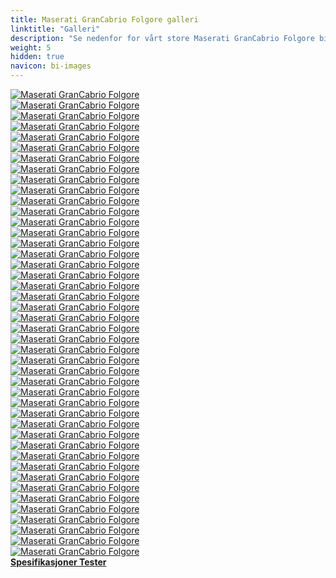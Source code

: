 ```yaml
---
title: Maserati GranCabrio Folgore galleri
linktitle: "Galleri"
description: "Se nedenfor for vårt store Maserati GranCabrio Folgore bildegalleri. Klikk på bildene for høyoppløselige versjoner."
weight: 5
hidden: true
navicon: bi-images
---
```

<!-- markdownlint-disable MD033 -->
<div class="row" id ="my-gallery">
	<div class="pswp-grid-item col-6 col-md-4">
		<a href="https://media.evkx.net/multimedia/models/maserati/grancabrio/grancabrio_folgore/chargeport_1.jpg"
data-pswp-src="https://media.evkx.net/multimedia/models/maserati/grancabrio/grancabrio_folgore/chargeport_1.jpg"
data-pswp-width="3000"
data-pswp-height="2016" 
target="_blank">
			<img src="https://media.evkx.net/multimedia/models/maserati/grancabrio/grancabrio_folgore/chargeport_1_xst.jpg" alt="Maserati GranCabrio Folgore" class="img-fluid " />
		</a>
	</div>
	<div class="pswp-grid-item col-6 col-md-4">
		<a href="https://media.evkx.net/multimedia/models/maserati/grancabrio/grancabrio_folgore/details_1.jpg"
data-pswp-src="https://media.evkx.net/multimedia/models/maserati/grancabrio/grancabrio_folgore/details_1.jpg"
data-pswp-width="3000"
data-pswp-height="2000" 
target="_blank">
			<img src="https://media.evkx.net/multimedia/models/maserati/grancabrio/grancabrio_folgore/details_1_xst.jpg" alt="Maserati GranCabrio Folgore" class="img-fluid " />
		</a>
	</div>
	<div class="pswp-grid-item col-6 col-md-4">
		<a href="https://media.evkx.net/multimedia/models/maserati/grancabrio/grancabrio_folgore/details_10.jpg"
data-pswp-src="https://media.evkx.net/multimedia/models/maserati/grancabrio/grancabrio_folgore/details_10.jpg"
data-pswp-width="3000"
data-pswp-height="2000" 
target="_blank">
			<img src="https://media.evkx.net/multimedia/models/maserati/grancabrio/grancabrio_folgore/details_10_xst.jpg" alt="Maserati GranCabrio Folgore" class="img-fluid " />
		</a>
	</div>
	<div class="pswp-grid-item col-6 col-md-4">
		<a href="https://media.evkx.net/multimedia/models/maserati/grancabrio/grancabrio_folgore/details_2.jpg"
data-pswp-src="https://media.evkx.net/multimedia/models/maserati/grancabrio/grancabrio_folgore/details_2.jpg"
data-pswp-width="3000"
data-pswp-height="2000" 
target="_blank">
			<img src="https://media.evkx.net/multimedia/models/maserati/grancabrio/grancabrio_folgore/details_2_xst.jpg" alt="Maserati GranCabrio Folgore" class="img-fluid " />
		</a>
	</div>
	<div class="pswp-grid-item col-6 col-md-4">
		<a href="https://media.evkx.net/multimedia/models/maserati/grancabrio/grancabrio_folgore/details_3.jpg"
data-pswp-src="https://media.evkx.net/multimedia/models/maserati/grancabrio/grancabrio_folgore/details_3.jpg"
data-pswp-width="3000"
data-pswp-height="1859" 
target="_blank">
			<img src="https://media.evkx.net/multimedia/models/maserati/grancabrio/grancabrio_folgore/details_3_xst.jpg" alt="Maserati GranCabrio Folgore" class="img-fluid " />
		</a>
	</div>
	<div class="pswp-grid-item col-6 col-md-4">
		<a href="https://media.evkx.net/multimedia/models/maserati/grancabrio/grancabrio_folgore/details_4.jpg"
data-pswp-src="https://media.evkx.net/multimedia/models/maserati/grancabrio/grancabrio_folgore/details_4.jpg"
data-pswp-width="3000"
data-pswp-height="2000" 
target="_blank">
			<img src="https://media.evkx.net/multimedia/models/maserati/grancabrio/grancabrio_folgore/details_4_xst.jpg" alt="Maserati GranCabrio Folgore" class="img-fluid " />
		</a>
	</div>
	<div class="pswp-grid-item col-6 col-md-4">
		<a href="https://media.evkx.net/multimedia/models/maserati/grancabrio/grancabrio_folgore/details_5.jpg"
data-pswp-src="https://media.evkx.net/multimedia/models/maserati/grancabrio/grancabrio_folgore/details_5.jpg"
data-pswp-width="3000"
data-pswp-height="2000" 
target="_blank">
			<img src="https://media.evkx.net/multimedia/models/maserati/grancabrio/grancabrio_folgore/details_5_xst.jpg" alt="Maserati GranCabrio Folgore" class="img-fluid " />
		</a>
	</div>
	<div class="pswp-grid-item col-6 col-md-4">
		<a href="https://media.evkx.net/multimedia/models/maserati/grancabrio/grancabrio_folgore/details_6.jpg"
data-pswp-src="https://media.evkx.net/multimedia/models/maserati/grancabrio/grancabrio_folgore/details_6.jpg"
data-pswp-width="3000"
data-pswp-height="2000" 
target="_blank">
			<img src="https://media.evkx.net/multimedia/models/maserati/grancabrio/grancabrio_folgore/details_6_xst.jpg" alt="Maserati GranCabrio Folgore" class="img-fluid " />
		</a>
	</div>
	<div class="pswp-grid-item col-6 col-md-4">
		<a href="https://media.evkx.net/multimedia/models/maserati/grancabrio/grancabrio_folgore/details_7.jpg"
data-pswp-src="https://media.evkx.net/multimedia/models/maserati/grancabrio/grancabrio_folgore/details_7.jpg"
data-pswp-width="3000"
data-pswp-height="1992" 
target="_blank">
			<img src="https://media.evkx.net/multimedia/models/maserati/grancabrio/grancabrio_folgore/details_7_xst.jpg" alt="Maserati GranCabrio Folgore" class="img-fluid " />
		</a>
	</div>
	<div class="pswp-grid-item col-6 col-md-4">
		<a href="https://media.evkx.net/multimedia/models/maserati/grancabrio/grancabrio_folgore/details_8.jpg"
data-pswp-src="https://media.evkx.net/multimedia/models/maserati/grancabrio/grancabrio_folgore/details_8.jpg"
data-pswp-width="3000"
data-pswp-height="2000" 
target="_blank">
			<img src="https://media.evkx.net/multimedia/models/maserati/grancabrio/grancabrio_folgore/details_8_xst.jpg" alt="Maserati GranCabrio Folgore" class="img-fluid " />
		</a>
	</div>
	<div class="pswp-grid-item col-6 col-md-4">
		<a href="https://media.evkx.net/multimedia/models/maserati/grancabrio/grancabrio_folgore/details_9.jpg"
data-pswp-src="https://media.evkx.net/multimedia/models/maserati/grancabrio/grancabrio_folgore/details_9.jpg"
data-pswp-width="3000"
data-pswp-height="2000" 
target="_blank">
			<img src="https://media.evkx.net/multimedia/models/maserati/grancabrio/grancabrio_folgore/details_9_xst.jpg" alt="Maserati GranCabrio Folgore" class="img-fluid " />
		</a>
	</div>
	<div class="pswp-grid-item col-6 col-md-4">
		<a href="https://media.evkx.net/multimedia/models/maserati/grancabrio/grancabrio_folgore/exterior_1.jpg"
data-pswp-src="https://media.evkx.net/multimedia/models/maserati/grancabrio/grancabrio_folgore/exterior_1.jpg"
data-pswp-width="3000"
data-pswp-height="1740" 
target="_blank">
			<img src="https://media.evkx.net/multimedia/models/maserati/grancabrio/grancabrio_folgore/exterior_1_xst.jpg" alt="Maserati GranCabrio Folgore" class="img-fluid " />
		</a>
	</div>
	<div class="pswp-grid-item col-6 col-md-4">
		<a href="https://media.evkx.net/multimedia/models/maserati/grancabrio/grancabrio_folgore/exterior_10.jpg"
data-pswp-src="https://media.evkx.net/multimedia/models/maserati/grancabrio/grancabrio_folgore/exterior_10.jpg"
data-pswp-width="3000"
data-pswp-height="1749" 
target="_blank">
			<img src="https://media.evkx.net/multimedia/models/maserati/grancabrio/grancabrio_folgore/exterior_10_xst.jpg" alt="Maserati GranCabrio Folgore" class="img-fluid " />
		</a>
	</div>
	<div class="pswp-grid-item col-6 col-md-4">
		<a href="https://media.evkx.net/multimedia/models/maserati/grancabrio/grancabrio_folgore/exterior_11.jpg"
data-pswp-src="https://media.evkx.net/multimedia/models/maserati/grancabrio/grancabrio_folgore/exterior_11.jpg"
data-pswp-width="3000"
data-pswp-height="1749" 
target="_blank">
			<img src="https://media.evkx.net/multimedia/models/maserati/grancabrio/grancabrio_folgore/exterior_11_xst.jpg" alt="Maserati GranCabrio Folgore" class="img-fluid " />
		</a>
	</div>
	<div class="pswp-grid-item col-6 col-md-4">
		<a href="https://media.evkx.net/multimedia/models/maserati/grancabrio/grancabrio_folgore/exterior_12.jpg"
data-pswp-src="https://media.evkx.net/multimedia/models/maserati/grancabrio/grancabrio_folgore/exterior_12.jpg"
data-pswp-width="3000"
data-pswp-height="1749" 
target="_blank">
			<img src="https://media.evkx.net/multimedia/models/maserati/grancabrio/grancabrio_folgore/exterior_12_xst.jpg" alt="Maserati GranCabrio Folgore" class="img-fluid " />
		</a>
	</div>
	<div class="pswp-grid-item col-6 col-md-4">
		<a href="https://media.evkx.net/multimedia/models/maserati/grancabrio/grancabrio_folgore/exterior_13.jpg"
data-pswp-src="https://media.evkx.net/multimedia/models/maserati/grancabrio/grancabrio_folgore/exterior_13.jpg"
data-pswp-width="3000"
data-pswp-height="1963" 
target="_blank">
			<img src="https://media.evkx.net/multimedia/models/maserati/grancabrio/grancabrio_folgore/exterior_13_xst.jpg" alt="Maserati GranCabrio Folgore" class="img-fluid " />
		</a>
	</div>
	<div class="pswp-grid-item col-6 col-md-4">
		<a href="https://media.evkx.net/multimedia/models/maserati/grancabrio/grancabrio_folgore/exterior_2.jpg"
data-pswp-src="https://media.evkx.net/multimedia/models/maserati/grancabrio/grancabrio_folgore/exterior_2.jpg"
data-pswp-width="3000"
data-pswp-height="2250" 
target="_blank">
			<img src="https://media.evkx.net/multimedia/models/maserati/grancabrio/grancabrio_folgore/exterior_2_xst.jpg" alt="Maserati GranCabrio Folgore" class="img-fluid " />
		</a>
	</div>
	<div class="pswp-grid-item col-6 col-md-4">
		<a href="https://media.evkx.net/multimedia/models/maserati/grancabrio/grancabrio_folgore/exterior_3.jpg"
data-pswp-src="https://media.evkx.net/multimedia/models/maserati/grancabrio/grancabrio_folgore/exterior_3.jpg"
data-pswp-width="3000"
data-pswp-height="1850" 
target="_blank">
			<img src="https://media.evkx.net/multimedia/models/maserati/grancabrio/grancabrio_folgore/exterior_3_xst.jpg" alt="Maserati GranCabrio Folgore" class="img-fluid " />
		</a>
	</div>
	<div class="pswp-grid-item col-6 col-md-4">
		<a href="https://media.evkx.net/multimedia/models/maserati/grancabrio/grancabrio_folgore/exterior_4.jpg"
data-pswp-src="https://media.evkx.net/multimedia/models/maserati/grancabrio/grancabrio_folgore/exterior_4.jpg"
data-pswp-width="3000"
data-pswp-height="1860" 
target="_blank">
			<img src="https://media.evkx.net/multimedia/models/maserati/grancabrio/grancabrio_folgore/exterior_4_xst.jpg" alt="Maserati GranCabrio Folgore" class="img-fluid " />
		</a>
	</div>
	<div class="pswp-grid-item col-6 col-md-4">
		<a href="https://media.evkx.net/multimedia/models/maserati/grancabrio/grancabrio_folgore/exterior_5.jpg"
data-pswp-src="https://media.evkx.net/multimedia/models/maserati/grancabrio/grancabrio_folgore/exterior_5.jpg"
data-pswp-width="3000"
data-pswp-height="1860" 
target="_blank">
			<img src="https://media.evkx.net/multimedia/models/maserati/grancabrio/grancabrio_folgore/exterior_5_xst.jpg" alt="Maserati GranCabrio Folgore" class="img-fluid " />
		</a>
	</div>
	<div class="pswp-grid-item col-6 col-md-4">
		<a href="https://media.evkx.net/multimedia/models/maserati/grancabrio/grancabrio_folgore/exterior_6.jpg"
data-pswp-src="https://media.evkx.net/multimedia/models/maserati/grancabrio/grancabrio_folgore/exterior_6.jpg"
data-pswp-width="3000"
data-pswp-height="1740" 
target="_blank">
			<img src="https://media.evkx.net/multimedia/models/maserati/grancabrio/grancabrio_folgore/exterior_6_xst.jpg" alt="Maserati GranCabrio Folgore" class="img-fluid " />
		</a>
	</div>
	<div class="pswp-grid-item col-6 col-md-4">
		<a href="https://media.evkx.net/multimedia/models/maserati/grancabrio/grancabrio_folgore/exterior_7.jpg"
data-pswp-src="https://media.evkx.net/multimedia/models/maserati/grancabrio/grancabrio_folgore/exterior_7.jpg"
data-pswp-width="3000"
data-pswp-height="1923" 
target="_blank">
			<img src="https://media.evkx.net/multimedia/models/maserati/grancabrio/grancabrio_folgore/exterior_7_xst.jpg" alt="Maserati GranCabrio Folgore" class="img-fluid " />
		</a>
	</div>
	<div class="pswp-grid-item col-6 col-md-4">
		<a href="https://media.evkx.net/multimedia/models/maserati/grancabrio/grancabrio_folgore/exterior_8.jpg"
data-pswp-src="https://media.evkx.net/multimedia/models/maserati/grancabrio/grancabrio_folgore/exterior_8.jpg"
data-pswp-width="3000"
data-pswp-height="1923" 
target="_blank">
			<img src="https://media.evkx.net/multimedia/models/maserati/grancabrio/grancabrio_folgore/exterior_8_xst.jpg" alt="Maserati GranCabrio Folgore" class="img-fluid " />
		</a>
	</div>
	<div class="pswp-grid-item col-6 col-md-4">
		<a href="https://media.evkx.net/multimedia/models/maserati/grancabrio/grancabrio_folgore/exterior_9.jpg"
data-pswp-src="https://media.evkx.net/multimedia/models/maserati/grancabrio/grancabrio_folgore/exterior_9.jpg"
data-pswp-width="3000"
data-pswp-height="2250" 
target="_blank">
			<img src="https://media.evkx.net/multimedia/models/maserati/grancabrio/grancabrio_folgore/exterior_9_xst.jpg" alt="Maserati GranCabrio Folgore" class="img-fluid " />
		</a>
	</div>
	<div class="pswp-grid-item col-6 col-md-4">
		<a href="https://media.evkx.net/multimedia/models/maserati/grancabrio/grancabrio_folgore/frontseats_1.jpg"
data-pswp-src="https://media.evkx.net/multimedia/models/maserati/grancabrio/grancabrio_folgore/frontseats_1.jpg"
data-pswp-width="3000"
data-pswp-height="2000" 
target="_blank">
			<img src="https://media.evkx.net/multimedia/models/maserati/grancabrio/grancabrio_folgore/frontseats_1_xst.jpg" alt="Maserati GranCabrio Folgore" class="img-fluid " />
		</a>
	</div>
	<div class="pswp-grid-item col-6 col-md-4">
		<a href="https://media.evkx.net/multimedia/models/maserati/grancabrio/grancabrio_folgore/frontseats_2.jpg"
data-pswp-src="https://media.evkx.net/multimedia/models/maserati/grancabrio/grancabrio_folgore/frontseats_2.jpg"
data-pswp-width="3000"
data-pswp-height="2277" 
target="_blank">
			<img src="https://media.evkx.net/multimedia/models/maserati/grancabrio/grancabrio_folgore/frontseats_2_xst.jpg" alt="Maserati GranCabrio Folgore" class="img-fluid " />
		</a>
	</div>
	<div class="pswp-grid-item col-6 col-md-4">
		<a href="https://media.evkx.net/multimedia/models/maserati/grancabrio/grancabrio_folgore/frontseats_3.jpg"
data-pswp-src="https://media.evkx.net/multimedia/models/maserati/grancabrio/grancabrio_folgore/frontseats_3.jpg"
data-pswp-width="3000"
data-pswp-height="2000" 
target="_blank">
			<img src="https://media.evkx.net/multimedia/models/maserati/grancabrio/grancabrio_folgore/frontseats_3_xst.jpg" alt="Maserati GranCabrio Folgore" class="img-fluid " />
		</a>
	</div>
	<div class="pswp-grid-item col-6 col-md-4">
		<a href="https://media.evkx.net/multimedia/models/maserati/grancabrio/grancabrio_folgore/frontseats_4.jpg"
data-pswp-src="https://media.evkx.net/multimedia/models/maserati/grancabrio/grancabrio_folgore/frontseats_4.jpg"
data-pswp-width="3000"
data-pswp-height="2306" 
target="_blank">
			<img src="https://media.evkx.net/multimedia/models/maserati/grancabrio/grancabrio_folgore/frontseats_4_xst.jpg" alt="Maserati GranCabrio Folgore" class="img-fluid " />
		</a>
	</div>
	<div class="pswp-grid-item col-6 col-md-4">
		<a href="https://media.evkx.net/multimedia/models/maserati/grancabrio/grancabrio_folgore/frontseats_5.jpg"
data-pswp-src="https://media.evkx.net/multimedia/models/maserati/grancabrio/grancabrio_folgore/frontseats_5.jpg"
data-pswp-width="3000"
data-pswp-height="2000" 
target="_blank">
			<img src="https://media.evkx.net/multimedia/models/maserati/grancabrio/grancabrio_folgore/frontseats_5_xst.jpg" alt="Maserati GranCabrio Folgore" class="img-fluid " />
		</a>
	</div>
	<div class="pswp-grid-item col-6 col-md-4">
		<a href="https://media.evkx.net/multimedia/models/maserati/grancabrio/grancabrio_folgore/headlights_1.jpg"
data-pswp-src="https://media.evkx.net/multimedia/models/maserati/grancabrio/grancabrio_folgore/headlights_1.jpg"
data-pswp-width="3000"
data-pswp-height="2000" 
target="_blank">
			<img src="https://media.evkx.net/multimedia/models/maserati/grancabrio/grancabrio_folgore/headlights_1_xst.jpg" alt="Maserati GranCabrio Folgore" class="img-fluid " />
		</a>
	</div>
	<div class="pswp-grid-item col-6 col-md-4">
		<a href="https://media.evkx.net/multimedia/models/maserati/grancabrio/grancabrio_folgore/headlights_2.jpg"
data-pswp-src="https://media.evkx.net/multimedia/models/maserati/grancabrio/grancabrio_folgore/headlights_2.jpg"
data-pswp-width="3000"
data-pswp-height="2000" 
target="_blank">
			<img src="https://media.evkx.net/multimedia/models/maserati/grancabrio/grancabrio_folgore/headlights_2_xst.jpg" alt="Maserati GranCabrio Folgore" class="img-fluid " />
		</a>
	</div>
	<div class="pswp-grid-item col-6 col-md-4">
		<a href="https://media.evkx.net/multimedia/models/maserati/grancabrio/grancabrio_folgore/interior_1.jpg"
data-pswp-src="https://media.evkx.net/multimedia/models/maserati/grancabrio/grancabrio_folgore/interior_1.jpg"
data-pswp-width="3000"
data-pswp-height="1539" 
target="_blank">
			<img src="https://media.evkx.net/multimedia/models/maserati/grancabrio/grancabrio_folgore/interior_1_xst.jpg" alt="Maserati GranCabrio Folgore" class="img-fluid " />
		</a>
	</div>
	<div class="pswp-grid-item col-6 col-md-4">
		<a href="https://media.evkx.net/multimedia/models/maserati/grancabrio/grancabrio_folgore/interior_2.jpg"
data-pswp-src="https://media.evkx.net/multimedia/models/maserati/grancabrio/grancabrio_folgore/interior_2.jpg"
data-pswp-width="3000"
data-pswp-height="2000" 
target="_blank">
			<img src="https://media.evkx.net/multimedia/models/maserati/grancabrio/grancabrio_folgore/interior_2_xst.jpg" alt="Maserati GranCabrio Folgore" class="img-fluid " />
		</a>
	</div>
	<div class="pswp-grid-item col-6 col-md-4">
		<a href="https://media.evkx.net/multimedia/models/maserati/grancabrio/grancabrio_folgore/interior_3.jpg"
data-pswp-src="https://media.evkx.net/multimedia/models/maserati/grancabrio/grancabrio_folgore/interior_3.jpg"
data-pswp-width="3000"
data-pswp-height="1980" 
target="_blank">
			<img src="https://media.evkx.net/multimedia/models/maserati/grancabrio/grancabrio_folgore/interior_3_xst.jpg" alt="Maserati GranCabrio Folgore" class="img-fluid " />
		</a>
	</div>
	<div class="pswp-grid-item col-6 col-md-4">
		<a href="https://media.evkx.net/multimedia/models/maserati/grancabrio/grancabrio_folgore/main_1.jpg"
data-pswp-src="https://media.evkx.net/multimedia/models/maserati/grancabrio/grancabrio_folgore/main_1.jpg"
data-pswp-width="3000"
data-pswp-height="1850" 
target="_blank">
			<img src="https://media.evkx.net/multimedia/models/maserati/grancabrio/grancabrio_folgore/main_1_xst.jpg" alt="Maserati GranCabrio Folgore" class="img-fluid " />
		</a>
	</div>
	<div class="pswp-grid-item col-6 col-md-4">
		<a href="https://media.evkx.net/multimedia/models/maserati/grancabrio/grancabrio_folgore/rearlights_1.jpg"
data-pswp-src="https://media.evkx.net/multimedia/models/maserati/grancabrio/grancabrio_folgore/rearlights_1.jpg"
data-pswp-width="3000"
data-pswp-height="2000" 
target="_blank">
			<img src="https://media.evkx.net/multimedia/models/maserati/grancabrio/grancabrio_folgore/rearlights_1_xst.jpg" alt="Maserati GranCabrio Folgore" class="img-fluid " />
		</a>
	</div>
	<div class="pswp-grid-item col-6 col-md-4">
		<a href="https://media.evkx.net/multimedia/models/maserati/grancabrio/grancabrio_folgore/rearlights_2.jpg"
data-pswp-src="https://media.evkx.net/multimedia/models/maserati/grancabrio/grancabrio_folgore/rearlights_2.jpg"
data-pswp-width="3000"
data-pswp-height="2000" 
target="_blank">
			<img src="https://media.evkx.net/multimedia/models/maserati/grancabrio/grancabrio_folgore/rearlights_2_xst.jpg" alt="Maserati GranCabrio Folgore" class="img-fluid " />
		</a>
	</div>
	<div class="pswp-grid-item col-6 col-md-4">
		<a href="https://media.evkx.net/multimedia/models/maserati/grancabrio/grancabrio_folgore/roof_1.jpg"
data-pswp-src="https://media.evkx.net/multimedia/models/maserati/grancabrio/grancabrio_folgore/roof_1.jpg"
data-pswp-width="3000"
data-pswp-height="2000" 
target="_blank">
			<img src="https://media.evkx.net/multimedia/models/maserati/grancabrio/grancabrio_folgore/roof_1_xst.jpg" alt="Maserati GranCabrio Folgore" class="img-fluid " />
		</a>
	</div>
	<div class="pswp-grid-item col-6 col-md-4">
		<a href="https://media.evkx.net/multimedia/models/maserati/grancabrio/grancabrio_folgore/screens_1.jpg"
data-pswp-src="https://media.evkx.net/multimedia/models/maserati/grancabrio/grancabrio_folgore/screens_1.jpg"
data-pswp-width="3000"
data-pswp-height="1845" 
target="_blank">
			<img src="https://media.evkx.net/multimedia/models/maserati/grancabrio/grancabrio_folgore/screens_1_xst.jpg" alt="Maserati GranCabrio Folgore" class="img-fluid " />
		</a>
	</div>
	<div class="pswp-grid-item col-6 col-md-4">
		<a href="https://media.evkx.net/multimedia/models/maserati/grancabrio/grancabrio_folgore/screens_2.jpg"
data-pswp-src="https://media.evkx.net/multimedia/models/maserati/grancabrio/grancabrio_folgore/screens_2.jpg"
data-pswp-width="3000"
data-pswp-height="2000" 
target="_blank">
			<img src="https://media.evkx.net/multimedia/models/maserati/grancabrio/grancabrio_folgore/screens_2_xst.jpg" alt="Maserati GranCabrio Folgore" class="img-fluid " />
		</a>
	</div>
	<div class="pswp-grid-item col-6 col-md-4">
		<a href="https://media.evkx.net/multimedia/models/maserati/grancabrio/grancabrio_folgore/secondrowseats_1.jpg"
data-pswp-src="https://media.evkx.net/multimedia/models/maserati/grancabrio/grancabrio_folgore/secondrowseats_1.jpg"
data-pswp-width="3000"
data-pswp-height="2213" 
target="_blank">
			<img src="https://media.evkx.net/multimedia/models/maserati/grancabrio/grancabrio_folgore/secondrowseats_1_xst.jpg" alt="Maserati GranCabrio Folgore" class="img-fluid " />
		</a>
	</div>
	<div class="pswp-grid-item col-6 col-md-4">
		<a href="https://media.evkx.net/multimedia/models/maserati/grancabrio/grancabrio_folgore/secondrowseats_2.jpg"
data-pswp-src="https://media.evkx.net/multimedia/models/maserati/grancabrio/grancabrio_folgore/secondrowseats_2.jpg"
data-pswp-width="3000"
data-pswp-height="2000" 
target="_blank">
			<img src="https://media.evkx.net/multimedia/models/maserati/grancabrio/grancabrio_folgore/secondrowseats_2_xst.jpg" alt="Maserati GranCabrio Folgore" class="img-fluid " />
		</a>
	</div>
	<div class="pswp-grid-item col-6 col-md-4">
		<a href="https://media.evkx.net/multimedia/models/maserati/grancabrio/grancabrio_folgore/soundsystem_1.jpg"
data-pswp-src="https://media.evkx.net/multimedia/models/maserati/grancabrio/grancabrio_folgore/soundsystem_1.jpg"
data-pswp-width="3000"
data-pswp-height="2000" 
target="_blank">
			<img src="https://media.evkx.net/multimedia/models/maserati/grancabrio/grancabrio_folgore/soundsystem_1_xst.jpg" alt="Maserati GranCabrio Folgore" class="img-fluid " />
		</a>
	</div>
	<div class="pswp-grid-item col-6 col-md-4">
		<a href="https://media.evkx.net/multimedia/models/maserati/grancabrio/grancabrio_folgore/wheels_1.jpg"
data-pswp-src="https://media.evkx.net/multimedia/models/maserati/grancabrio/grancabrio_folgore/wheels_1.jpg"
data-pswp-width="3000"
data-pswp-height="2000" 
target="_blank">
			<img src="https://media.evkx.net/multimedia/models/maserati/grancabrio/grancabrio_folgore/wheels_1_xst.jpg" alt="Maserati GranCabrio Folgore" class="img-fluid " />
		</a>
	</div>
</div>
<script type="module">
  import PhotoSwipeLightbox from '/js/photoswipe-lightbox.esm.js';
    const lightbox = new PhotoSwipeLightbox({
       gallery: '#my-gallery',
        children: 'a',
        pswpModule: () => import('/js/photoswipe.esm.js')
    });
lightbox.init();
</script>
<div class="mt-3 mb-3">
<a href="../specifications/" class="text-decoration-none text-black">
<strong><i class="bi-arrow-left"></i> Spesifikasjoner </strong>
</a>
<a href="../reviews/" class="text-decoration-none text-black float-end">
<strong>Tester <i class="bi-arrow-right"></i></strong>
</a>
</div>
